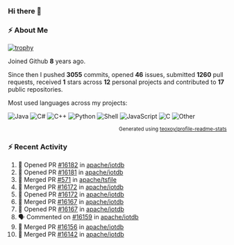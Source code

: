 ### Hi there 👋

### :zap: About Me

[![trophy](https://github-profile-trophy.vercel.app/?username=HTHou&theme=onedark)](https://github.com/ryo-ma/github-profile-trophy)
   
Joined Github **8** years ago.

Since then I pushed **3055** commits, opened **46** issues, submitted **1260** pull requests, received **1** stars across **12** personal projects and contributed to **17** public repositories.

Most used languages across my projects:

![Java](https://img.shields.io/static/v1?style=flat-square&label=%E2%A0%80&color=555&labelColor=%23b07219&message=Java%EF%B8%B188.7%25)
![C#](https://img.shields.io/static/v1?style=flat-square&label=%E2%A0%80&color=555&labelColor=%23178600&message=C%23%EF%B8%B13.8%25)
![C++](https://img.shields.io/static/v1?style=flat-square&label=%E2%A0%80&color=555&labelColor=%23f34b7d&message=C%2B%2B%EF%B8%B12.7%25)
![Python](https://img.shields.io/static/v1?style=flat-square&label=%E2%A0%80&color=555&labelColor=%233572A5&message=Python%EF%B8%B11.4%25)
![Shell](https://img.shields.io/static/v1?style=flat-square&label=%E2%A0%80&color=555&labelColor=%2389e051&message=Shell%EF%B8%B10.7%25)
![JavaScript](https://img.shields.io/static/v1?style=flat-square&label=%E2%A0%80&color=555&labelColor=%23f1e05a&message=JavaScript%EF%B8%B10.5%25)
![C](https://img.shields.io/static/v1?style=flat-square&label=%E2%A0%80&color=555&labelColor=%23555555&message=C%EF%B8%B10.4%25)
![Other](https://img.shields.io/static/v1?style=flat-square&label=%E2%A0%80&color=555&labelColor=%23ededed&message=Other%EF%B8%B11.5%25)

<p align="right"><sub>Generated using <a href="https://github.com/marketplace/actions/profile-readme-stats">teoxoy/profile-readme-stats</a></sub></p>


<!--![](https://github.com/HTHou/HTHou/blob/output/github-contribution-grid-snake.svg)-->

<!--![Haonan Hou's github stats](https://github-readme-stats.vercel.app/api?username=HTHou&count_private=true&show_icons=true&theme=onedark)-->

<!--![Haonan Hou's wakatime stats](https://github-readme-stats.vercel.app/api/wakatime?username=HTHou&layout=compact&theme=onedark)-->

<!--![Top Langs](https://github-readme-stats.vercel.app/api/top-langs/?username=HTHou&theme=onedark&layout=compact)-->

### :zap: Recent Activity
<!--START_SECTION:activity-->
1. 💪 Opened PR [#16182](https://github.com/apache/iotdb/pull/16182) in [apache/iotdb](https://github.com/apache/iotdb)
2. 💪 Opened PR [#16181](https://github.com/apache/iotdb/pull/16181) in [apache/iotdb](https://github.com/apache/iotdb)
3. 🎉 Merged PR [#571](https://github.com/apache/tsfile/pull/571) in [apache/tsfile](https://github.com/apache/tsfile)
4. 🎉 Merged PR [#16172](https://github.com/apache/iotdb/pull/16172) in [apache/iotdb](https://github.com/apache/iotdb)
5. 💪 Opened PR [#16172](https://github.com/apache/iotdb/pull/16172) in [apache/iotdb](https://github.com/apache/iotdb)
6. 🎉 Merged PR [#16167](https://github.com/apache/iotdb/pull/16167) in [apache/iotdb](https://github.com/apache/iotdb)
7. 💪 Opened PR [#16167](https://github.com/apache/iotdb/pull/16167) in [apache/iotdb](https://github.com/apache/iotdb)
8. 🗣 Commented on [#16159](https://github.com/apache/iotdb/pull/16159#issuecomment-3182024547) in [apache/iotdb](https://github.com/apache/iotdb)
9. 🎉 Merged PR [#16156](https://github.com/apache/iotdb/pull/16156) in [apache/iotdb](https://github.com/apache/iotdb)
10. 🎉 Merged PR [#16142](https://github.com/apache/iotdb/pull/16142) in [apache/iotdb](https://github.com/apache/iotdb)
<!--END_SECTION:activity-->

<!--
**HTHou/HTHou** is a ✨ _special_ ✨ repository because its `README.md` (this file) appears on your GitHub profile.

Here are some ideas to get you started:

- 🔭 I’m currently working on ...
- 🌱 I’m currently learning ...
- 👯 I’m looking to collaborate on ...
- 🤔 I’m looking for help with ...
- 💬 Ask me about ...
- 📫 How to reach me: ...
- 😄 Pronouns: ...
- ⚡ Fun fact: ...
-->

